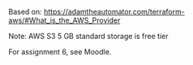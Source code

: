 Based on:  https://adamtheautomator.com/terraform-aws/#What_is_the_AWS_Provider

Note:  AWS S3 5 GB standard storage is free tier

For assignment 6, see Moodle.
